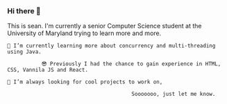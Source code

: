 ### Hi there 👋

This is sean. I'm currently a senior Computer Science student at the University of Maryland trying to learn more and more.

    🌱 I’m currently learning more about concurrency and multi-threading using Java.
 
               😎 Previously I had the chance to gain experience in HTML, CSS, Vannila JS and React.
 
    👯 I’m always looking for cool projects to work on,
                    
                                            Sooooooo, just let me know.
<!--
**ShahSean/ShahSean** is a ✨ _special_ ✨ repository because its `README.md` (this file) appears on your GitHub profile.

Here are some ideas to get you started:

- 🔭 I’m currently working on ...
- 🌱 I’m currently learning ...
- 👯 I’m looking to collaborate on ...
- 🤔 I’m looking for help with ...
- 💬 Ask me about ...
- 📫 How to reach me: ...
- 😄 Pronouns: ...
- ⚡ Fun fact: ...
-->
